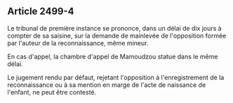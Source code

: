 Article 2499-4
----
Le tribunal de première instance se prononce, dans un délai de dix jours à
compter de sa saisine, sur la demande de mainlevée de l'opposition formée par
l'auteur de la reconnaissance, même mineur.

En cas d'appel, la chambre d'appel de Mamoudzou statue dans le même délai.

Le jugement rendu par défaut, rejetant l'opposition à l'enregistrement de la
reconnaissance ou à sa mention en marge de l'acte de naissance de l'enfant, ne
peut être contesté.
